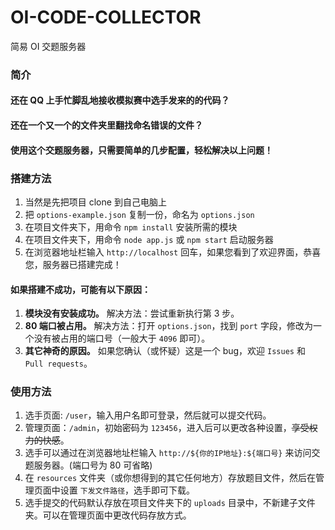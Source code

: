 
# OI-CODE-COLLECTOR

简易 OI 交题服务器

### 简介

#### 还在 QQ 上手忙脚乱地接收模拟赛中选手发来的的代码？
#### 还在一个又一个的文件夹里翻找命名错误的文件？
#### 使用这个交题服务器，只需要简单的几步配置，轻松解决以上问题！

### 搭建方法

1. 当然是先把项目 clone 到自己电脑上
2. 把 `options-example.json` 复制一份，命名为 `options.json`
3. 在项目文件夹下，用命令 `npm install` 安装所需的模块
4. 在项目文件夹下，用命令 `node app.js` 或 `npm start` 启动服务器
5. 在浏览器地址栏输入 `http://localhost` 回车，如果您看到了欢迎界面，恭喜您，服务器已搭建完成！

#### 如果搭建不成功，可能有以下原因：

1. **模块没有安装成功。** 解决方法：尝试重新执行第 3 步。
2. **80 端口被占用。** 解决方法：打开 `options.json`，找到 `port` 字段，修改为一个没有被占用的端口号（一般大于 `4096` 即可）。
3. **其它神奇的原因。** 如果您确认（或怀疑）这是一个 bug，欢迎 `Issues` 和 `Pull requests`。

### 使用方法

1. 选手页面: `/user`，输入用户名即可登录，然后就可以提交代码。
2. 管理页面：`/admin`，初始密码为 `123456`，进入后可以更改各种设置，~~享受权力的快感~~。
3. 选手可以通过在浏览器地址栏输入 `http://${你的IP地址}:${端口号}` 来访问交题服务器。(端口号为 80 可省略)
4. 在 `resources` 文件夹（或你想得到的其它任何地方）存放题目文件，然后在管理页面中设置 `下发文件路径`，选手即可下载。
5. 选手提交的代码默认存放在项目文件夹下的 `uploads` 目录中，不新建子文件夹。可以在管理页面中更改代码存放方式。

